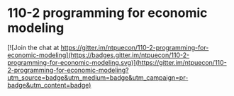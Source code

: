 # 110-2 programming for economic modeling

[![Join the chat at https://gitter.im/ntpuecon/110-2-programming-for-economic-modeling](https://badges.gitter.im/ntpuecon/110-2-programming-for-economic-modeling.svg)](https://gitter.im/ntpuecon/110-2-programming-for-economic-modeling?utm_source=badge&utm_medium=badge&utm_campaign=pr-badge&utm_content=badge)

 
